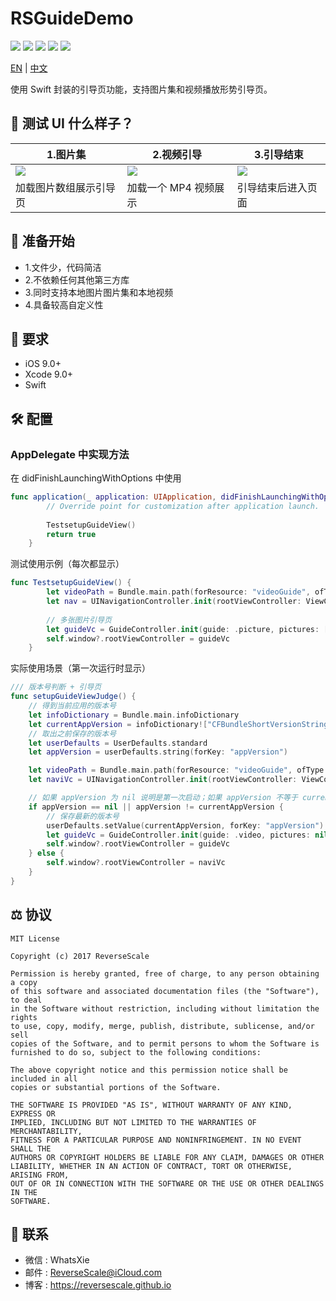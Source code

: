 # RSGuideDemo

![](https://img.shields.io/badge/platform-iOS-red.svg) 
![](https://img.shields.io/badge/language-Swift-orange.svg) 
![](https://img.shields.io/badge/download-7.8MB-brightgreen.svg)
![](https://img.shields.io/badge/license-MIT%20License-brightgreen.svg) 
![](https://img.shields.io/badge/license-MIT%20License-brightgreen.svg) 

[EN](https://github.com/ReverseScale/RSGuidePageDemo) | [中文](https://github.com/ReverseScale/RSGuidePageDemo/blob/master/README_zh.md)

使用 Swift 封装的引导页功能，支持图片集和视频播放形势引导页。

## 🎨 测试 UI 什么样子？
|1.图片集 |2.视频引导 |3.引导结束 |
| ------------- | ------------- | ------------- |
| ![](http://ghexoblogimages.oss-cn-beijing.aliyuncs.com/18-11-22/38048448.jpg) | ![](http://ghexoblogimages.oss-cn-beijing.aliyuncs.com/18-11-22/67886214.jpg) | ![](http://ghexoblogimages.oss-cn-beijing.aliyuncs.com/18-11-22/9174873.jpg) |
| 加载图片数组展示引导页 | 加载一个 MP4 视频展示 | 引导结束后进入页面 |


## 🚀 准备开始
* 1.文件少，代码简洁
* 2.不依赖任何其他第三方库
* 3.同时支持本地图片图片集和本地视频
* 4.具备较高自定义性


## 🤖 要求

* iOS 9.0+
* Xcode 9.0+
* Swift 

## 🛠 配置
### AppDelegate 中实现方法
在 didFinishLaunchingWithOptions 中使用
```Swift
func application(_ application: UIApplication, didFinishLaunchingWithOptions launchOptions: [UIApplicationLaunchOptionsKey: Any]?) -> Bool {
        // Override point for customization after application launch.
        
        TestsetupGuideView()
        return true
    }
```

测试使用示例（每次都显示）
```Swift
func TestsetupGuideView() {
        let videoPath = Bundle.main.path(forResource: "videoGuide", ofType: "mp4")
        let nav = UINavigationController.init(rootViewController: ViewController())
        
        // 多张图片引导页
        let guideVc = GuideController.init(guide: .picture, pictures: ["guide_1","guide_2","guide_3"], videoPath: nil,pushViewController:nav)
        self.window?.rootViewController = guideVc
    }
```

实际使用场景（第一次运行时显示）
```Swift
/// 版本号判断 + 引导页
func setupGuideViewJudge() {
    // 得到当前应用的版本号
    let infoDictionary = Bundle.main.infoDictionary
    let currentAppVersion = infoDictionary!["CFBundleShortVersionString"] as! String
    // 取出之前保存的版本号
    let userDefaults = UserDefaults.standard
    let appVersion = userDefaults.string(forKey: "appVersion")

    let videoPath = Bundle.main.path(forResource: "videoGuide", ofType: "mp4")
    let naviVc = UINavigationController.init(rootViewController: ViewController())

    // 如果 appVersion 为 nil 说明是第一次启动；如果 appVersion 不等于 currentAppVersion 说明是更新了
    if appVersion == nil || appVersion != currentAppVersion {
        // 保存最新的版本号
        userDefaults.setValue(currentAppVersion, forKey: "appVersion")
        let guideVc = GuideController.init(guide: .video, pictures: nil, videoPath: videoPath,pushViewController:naviVc)
        self.window?.rootViewController = guideVc
    } else {
        self.window?.rootViewController = naviVc
    }
}
```

## ⚖ 协议

```
MIT License

Copyright (c) 2017 ReverseScale

Permission is hereby granted, free of charge, to any person obtaining a copy
of this software and associated documentation files (the "Software"), to deal
in the Software without restriction, including without limitation the rights
to use, copy, modify, merge, publish, distribute, sublicense, and/or sell
copies of the Software, and to permit persons to whom the Software is
furnished to do so, subject to the following conditions:

The above copyright notice and this permission notice shall be included in all
copies or substantial portions of the Software.

THE SOFTWARE IS PROVIDED "AS IS", WITHOUT WARRANTY OF ANY KIND, EXPRESS OR
IMPLIED, INCLUDING BUT NOT LIMITED TO THE WARRANTIES OF MERCHANTABILITY,
FITNESS FOR A PARTICULAR PURPOSE AND NONINFRINGEMENT. IN NO EVENT SHALL THE
AUTHORS OR COPYRIGHT HOLDERS BE LIABLE FOR ANY CLAIM, DAMAGES OR OTHER
LIABILITY, WHETHER IN AN ACTION OF CONTRACT, TORT OR OTHERWISE, ARISING FROM,
OUT OF OR IN CONNECTION WITH THE SOFTWARE OR THE USE OR OTHER DEALINGS IN THE
SOFTWARE.
```

## 😬  联系

* 微信 : WhatsXie
* 邮件 : ReverseScale@iCloud.com
* 博客 : https://reversescale.github.io

